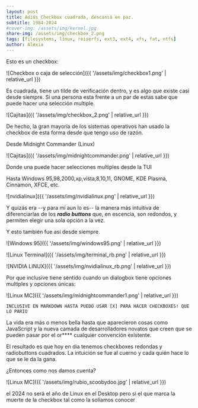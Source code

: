 ```yaml
---
layout: post
title: Adiós Checkbox cuadrada, descansá en paz.
subtitle: 1984-2024
#cover-img: /assets/img/kernel.jpg
share-img: /assets/img/checkbox_2.png
tags: [filesystems, linux, reiserfs, ext3, ext4, xfs, fat, ntfs]
author: Alexia
---
```


Esto es un checkbox:

![Checkbox o caja de selección]({{ '/assets/img/checkbox1.png' | relative_url }})


Es cuadrada, tiene un tilde de verificación dentro, y es algo que existe casi desde siempre. 
Si una persona esta frente a un par de estas sabe que puede hacer una selección multiple. 

![Cajitas]({{ '/assets/img/checkbox_2.png' | relative_url }})


De hecho, la gran mayoría de los sistemas operativos han usado la checkbox de esta forma desde que tengo uso de razón.

Desde Midnight Commander (Linux)

![Cajitas]({{ '/assets/img/midnightcommander.png' | relative_url }})

Donde una puede hacer selecciones multiples desde la TUI

Hasta Windows 95,98,2000,xp,vista,8,10,11, GNOME, KDE Plasma, Cinnamon, XFCE, etc.

![nvidialinux]({{ '/assets/img/nvidialinux.png' | relative_url }})


Y quizás era --y para mí aun lo es-- la manera más intuitiva de diferenciarlas de los **_radio buttons_**
que, en escencia, son redondos, y permiten elegir una sola opción a la vez.

Y esto también fue así desde siempre.

![Windows 95]({{ '/assets/img/windows95.png' | relative_url }})

![Linux Terminal]({{ '/assets/img/terminal_rb.png' | relative_url }})

![NVIDIA LINUX]({{ '/assets/img/nvidialinux_rb.png' | relative_url }})


Por que inclusive tiene sentido cuando un dialogbox tiene opciones multiples y opciones únicas:

![Linux MC]({{ '/assets/img/midnightcommander1.png' | relative_url }})


```
INCLUSIVE EN MARKDOWN HASTA PUEDO USAR [X] PARA HACER CHECKBOXES! QUE LO PARIO
```

La vida era más o menos bella hasta que aparecieron cosas como JavaScript y la nueva camada de desarrolladores novatos que creen que se pueden pasar por el or**** cualquier convención
existente. 

El resultado es que hoy en dia tenemos checkboxes redondas y radiobuttons cuadrados. La intuición se fue al cuerno y cada quién hace lo que se le da la gana.

¿Entonces como nos damos cuenta?

![Linux MC]({{ '/assets/img/rubio_scoobydoo.jpg' | relative_url }})


el 2024 no será el año de Linux en el Desktop pero si el que marca la muerte de la checkbox tal como la solíamos conocer



